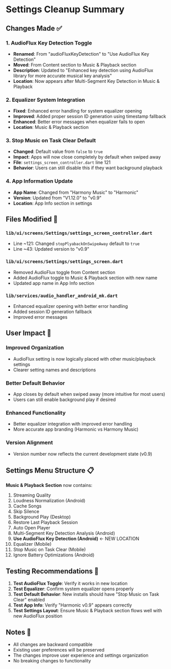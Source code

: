 # Settings Cleanup Summary

## Changes Made ✅

### 1. **AudioFlux Key Detection Toggle**
- **Renamed**: From "audioFluxKeyDetection" to "Use AudioFlux Key Detection"
- **Moved**: From Content section to Music & Playback section
- **Description**: Updated to "Enhanced key detection using AudioFlux library for more accurate musical key analysis"
- **Location**: Now appears after Multi-Segment Key Detection in Music & Playback

### 2. **Equalizer System Integration**
- **Fixed**: Enhanced error handling for system equalizer opening
- **Improved**: Added proper session ID generation using timestamp fallback
- **Enhanced**: Better error messages when equalizer fails to open
- **Location**: Music & Playback section

### 3. **Stop Music on Task Clear Default**
- **Changed**: Default value from `false` to `true`
- **Impact**: Apps will now close completely by default when swiped away
- **File**: `settings_screen_controller.dart` line 121
- **Behavior**: Users can still disable this if they want background playback

### 4. **App Information Update**
- **App Name**: Changed from "Harmony Music" to "Harmonic"
- **Version**: Updated from "V1.12.0" to "v0.9"
- **Location**: App Info section in settings

## Files Modified 📝

### `lib/ui/screens/Settings/settings_screen_controller.dart`
- Line ~121: Changed `stopPlyabackOnSwipeAway` default to `true`
- Line ~43: Updated version to "v0.9"

### `lib/ui/screens/Settings/settings_screen.dart`
- Removed AudioFlux toggle from Content section
- Added AudioFlux toggle to Music & Playback section with new name
- Updated app name in App Info section

### `lib/services/audio_handler_android_mk.dart`
- Enhanced equalizer opening with better error handling
- Added session ID generation fallback
- Improved error messages

## User Impact 🎯

### **Improved Organization**
- AudioFlux setting is now logically placed with other music/playback settings
- Clearer setting names and descriptions

### **Better Default Behavior**
- App closes by default when swiped away (more intuitive for most users)
- Users can still enable background play if desired

### **Enhanced Functionality**
- Better equalizer integration with improved error handling
- More accurate app branding (Harmonic vs Harmony Music)

### **Version Alignment**
- Version number now reflects the current development state (v0.9)

## Settings Menu Structure 📋

**Music & Playback Section** now contains:
1. Streaming Quality
2. Loudness Normalization (Android)
3. Cache Songs
4. Skip Silence
5. Background Play (Desktop)
6. Restore Last Playback Session
7. Auto Open Player
8. Multi-Segment Key Detection Analysis (Android)
9. **Use AudioFlux Key Detection (Android)** ← NEW LOCATION
10. Equalizer (Mobile)
11. Stop Music on Task Clear (Mobile)
12. Ignore Battery Optimizations (Android)

## Testing Recommendations 🧪

1. **Test AudioFlux Toggle**: Verify it works in new location
2. **Test Equalizer**: Confirm system equalizer opens properly
3. **Test Default Behavior**: New installs should have "Stop Music on Task Clear" enabled
4. **Test App Info**: Verify "Harmonic v0.9" appears correctly
5. **Test Settings Layout**: Ensure Music & Playback section flows well with new AudioFlux position

## Notes 📝

- All changes are backward compatible
- Existing user preferences will be preserved
- The changes improve user experience and settings organization
- No breaking changes to functionality